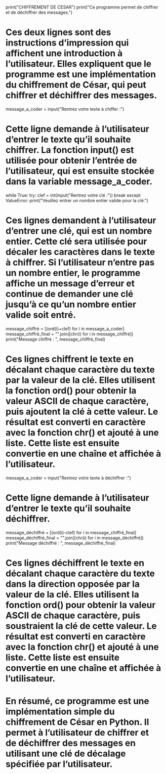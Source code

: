<!-- Introduction -->
print("CHIFFREMENT DE CESAR")
print("Ce programme permet de chiffrer et de déchiffrer des messages.")

# Ces deux lignes sont des instructions d’impression qui affichent une introduction à l’utilisateur. Elles expliquent que le programme est une implémentation du chiffrement de César, qui peut chiffrer et déchiffrer des messages.

<!-- Entrée du texte à chiffrer -->
message_a_coder = input("Rentrez votre texte à chiffer :")

# Cette ligne demande à l’utilisateur d’entrer le texte qu’il souhaite chiffrer. La fonction input() est utilisée pour obtenir l’entrée de l’utilisateur, qui est ensuite stockée dans la variable message_a_coder.

<!-- Entrée de la clé  -->
while True:
    try:
        clef = int(input("Rentrez votre clé :"))
        break
    except ValueError:
        print("Veuillez entrer un nombre entier valide pour la clé.")
# Ces lignes demandent à l’utilisateur d’entrer une clé, qui est un nombre entier. Cette clé sera utilisée pour décaler les caractères dans le texte à chiffrer. Si l’utilisateur n’entre pas un nombre entier, le programme affiche un message d’erreur et continue de demander une clé jusqu’à ce qu’un nombre entier valide soit entré.

<!-- Chiffrement  -->

message_chiffré = [(ord(i)+clef) for i in message_a_coder]
message_chiffré_final = "".join([chr(i) for i in message_chiffré])
print("Message chiffré : ", message_chiffré_final)

# Ces lignes chiffrent le texte en décalant chaque caractère du texte par la valeur de la clé. Elles utilisent la fonction ord() pour obtenir la valeur ASCII de chaque caractère, puis ajoutent la clé à cette valeur. Le résultat est converti en caractère avec la fonction chr() et ajouté à une liste. Cette liste est ensuite convertie en une chaîne et affichée à l’utilisateur.

<!-- Entrée du texte à déchiffrer -->

message_a_coder = input("Rentrez votre texte à déchiffrer :")

# Cette ligne demande à l’utilisateur d’entrer le texte qu’il souhaite déchiffrer.

<!-- Déchiffrement  -->

message_déchiffré = [(ord(i)-clef) for i in message_chiffré_final]
message_déchiffré_final = "".join([chr(i) for i in message_déchiffré])
print("Message déchiffré : ", message_déchiffré_final)

# Ces lignes déchiffrent le texte en décalant chaque caractère du texte dans la direction opposée par la valeur de la clé. Elles utilisent la fonction ord() pour obtenir la valeur ASCII de chaque caractère, puis soustraient la clé de cette valeur. Le résultat est converti en caractère avec la fonction chr() et ajouté à une liste. Cette liste est ensuite convertie en une chaîne et affichée à l’utilisateur.

#  En résumé, ce programme est une implémentation simple du chiffrement de César en Python. Il permet à l’utilisateur de chiffrer et de déchiffrer des messages en utilisant une clé de décalage spécifiée par l’utilisateur.
